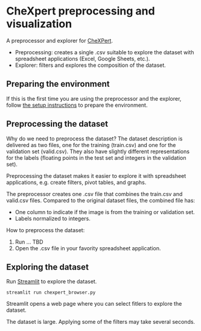 # CheXpert preprocessing and visualization

A preprocessor and explorer for [CheXPert](https://stanfordmlgroup.github.io/competitions/chexpert/).

- Preprocessing: creates a single .csv suitable to explore the dataset with spreadsheet applications
  (Excel, Google Sheets, etc.).
- Explorer: filters and explores the composition of the dataset.

## Preparing the environment

If this is the first time you are using the preprocessor and the explorer, follow
[the setup instructions](./setup.md) to prepare the environment.

## Preprocessing the dataset

Why do we need to preprocess the dataset? The dataset description is delivered as two files, one for
the training (train.csv) and one for the validation set (valid.csv). They also have slightly
different representations for the labels (floating points in the test set and integers in the
validation set).

Preprocessing the dataset makes it easier to explore it with spreadsheet applications, e.g. create
filters, pivot tables, and graphs.

The preprocessor creates one .csv file that combines the train.csv and valid.csv files. Compared to
the original dataset files, the combined file has:

- One column to indicate if the image is from the training or validation set.
- Labels normalized to integers.

How to preprocess the dataset:

1. Run ... TBD
2. Open the .csv file in your favority spreadsheet application.

## Exploring the dataset

Run [Streamlit](https://www.streamlit.io/) to explore the dataset.

`streamlit run chexpert_browser.py`

Streamlit opens a web page where you can select fitlers to explore the dataset.

The dataset is large. Applying some of the filters may take several seconds.
